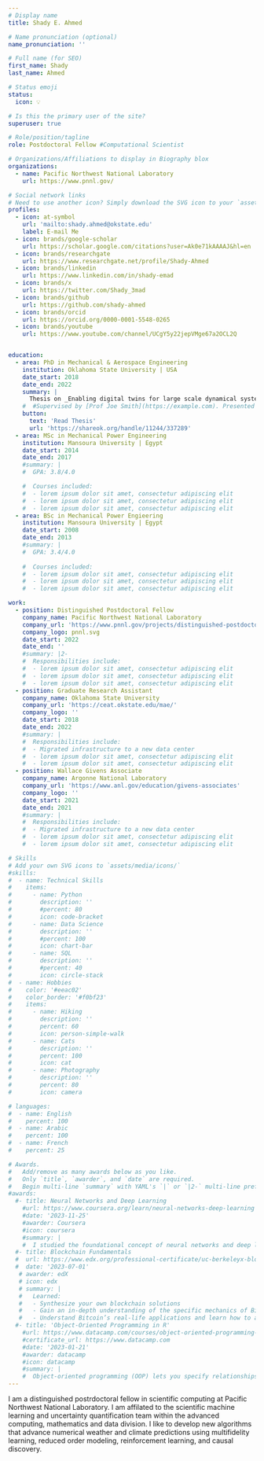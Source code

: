 ```yaml
---
# Display name
title: Shady E. Ahmed

# Name pronunciation (optional)
name_pronunciation: ''

# Full name (for SEO)
first_name: Shady
last_name: Ahmed

# Status emoji
status:
  icon: 💡

# Is this the primary user of the site?
superuser: true

# Role/position/tagline
role: Postdoctoral Fellow #Computational Scientist

# Organizations/Affiliations to display in Biography blox
organizations:
  - name: Pacific Northwest National Laboratory
    url: https://www.pnnl.gov/

# Social network links
# Need to use another icon? Simply download the SVG icon to your `assets/media/icons/` folder.
profiles:
  - icon: at-symbol
    url: 'mailto:shady.ahmed@okstate.edu'
    label: E-mail Me
  - icon: brands/google-scholar
    url: https://scholar.google.com/citations?user=Ak0e71kAAAAJ&hl=en
  - icon: brands/researchgate
    url: https://www.researchgate.net/profile/Shady-Ahmed
  - icon: brands/linkedin
    url: https://www.linkedin.com/in/shady-emad
  - icon: brands/x
    url: https://twitter.com/Shady_3mad
  - icon: brands/github
    url: https://github.com/shady-ahmed
  - icon: brands/orcid
    url: https://orcid.org/0000-0001-5548-0265
  - icon: brands/youtube
    url: https://www.youtube.com/channel/UCgY5y22jepVMge67a2OCL2Q


education:
  - area: PhD in Mechanical & Aerospace Engineering
    institution: Oklahoma State University | USA
    date_start: 2018
    date_end: 2022
    summary: |
      Thesis on _Enabling digital twins for large scale dynamical systems through the integration of models and data_. 
    #  #Supervised by [Prof Joe Smith](https://example.com). Presented papers at 5 IEEE conferences with #the contributions being published in 2 Springer journals.
    button:
      text: 'Read Thesis'
      url: 'https://shareok.org/handle/11244/337289'
  - area: MSc in Mechanical Power Engineering
    institution: Mansoura University | Egypt
    date_start: 2014
    date_end: 2017
    #summary: |
    #  GPA: 3.8/4.0

    #  Courses included:
    #  - lorem ipsum dolor sit amet, consectetur adipiscing elit
    #  - lorem ipsum dolor sit amet, consectetur adipiscing elit
    #  - lorem ipsum dolor sit amet, consectetur adipiscing elit
  - area: BSc in Mechanical Power Engieering
    institution: Mansoura University | Egypt
    date_start: 2008
    date_end: 2013
    #summary: |
    #  GPA: 3.4/4.0
      
    #  Courses included:
    #  - lorem ipsum dolor sit amet, consectetur adipiscing elit
    #  - lorem ipsum dolor sit amet, consectetur adipiscing elit
    #  - lorem ipsum dolor sit amet, consectetur adipiscing elit

work:
  - position: Distinguished Postdoctoral Fellow
    company_name: Pacific Northwest National Laboratory
    company_url: 'https://www.pnnl.gov/projects/distinguished-postdoctoral-fellowship-scientific-computing'
    company_logo: pnnl.svg
    date_start: 2022
    date_end: ''
    #summary: |2-
    #  Responsibilities include:
    #  - lorem ipsum dolor sit amet, consectetur adipiscing elit
    #  - lorem ipsum dolor sit amet, consectetur adipiscing elit
    #  - lorem ipsum dolor sit amet, consectetur adipiscing elit
  - position: Graduate Research Assistant
    company_name: Oklahoma State University
    company_url: 'https://ceat.okstate.edu/mae/'
    company_logo: ''
    date_start: 2018
    date_end: 2022
    #summary: |
    #  Responsibilities include:
    #  - Migrated infrastructure to a new data center
    #  - lorem ipsum dolor sit amet, consectetur adipiscing elit
    #  - lorem ipsum dolor sit amet, consectetur adipiscing elit
  - position: Wallace Givens Associate
    company_name: Argonne National Laboratory
    company_url: 'https://www.anl.gov/education/givens-associates'
    company_logo: ''
    date_start: 2021
    date_end: 2021
    #summary: |
    #  Responsibilities include:
    #  - Migrated infrastructure to a new data center
    #  - lorem ipsum dolor sit amet, consectetur adipiscing elit
    #  - lorem ipsum dolor sit amet, consectetur adipiscing elit

# Skills
# Add your own SVG icons to `assets/media/icons/`
#skills:
#  - name: Technical Skills
#    items:
#      - name: Python
#        description: ''
#        #percent: 80
#        icon: code-bracket
#      - name: Data Science
#        description: ''
#        #percent: 100
#        icon: chart-bar
#      - name: SQL
#        description: ''
#        #percent: 40
#        icon: circle-stack
#  - name: Hobbies
#    color: '#eeac02'
#    color_border: '#f0bf23'
#    items:
#      - name: Hiking
#        description: ''
#        percent: 60
#        icon: person-simple-walk
#      - name: Cats
#        description: ''
#        percent: 100
#        icon: cat
#      - name: Photography
#        description: ''
#        percent: 80
#        icon: camera

# languages:
#  - name: English
#    percent: 100
#  - name: Arabic
#    percent: 100
#  - name: French
#    percent: 25

# Awards.
#   Add/remove as many awards below as you like.
#   Only `title`, `awarder`, and `date` are required.
#   Begin multi-line `summary` with YAML's `|` or `|2-` multi-line prefix and indent 2 spaces below.
#awards:
  #- title: Neural Networks and Deep Learning
    #url: https://www.coursera.org/learn/neural-networks-deep-learning
    #date: '2023-11-25'
    #awarder: Coursera
    #icon: coursera
    #summary: |
    #  I studied the foundational concept of neural networks and deep learning. By the end, I was familiar with the significant technological trends driving the rise of deep learning; build, train, and apply fully connected deep neural networks; implement efficient (vectorized) neural networks; identify key parameters in a neural network’s architecture; and apply deep learning to your own applications.
  #- title: Blockchain Fundamentals
  #  url: https://www.edx.org/professional-certificate/uc-berkeleyx-blockchain-fundamentals
  #  date: '2023-07-01'
   # awarder: edX
   # icon: edx
   # summary: |
   #   Learned:
   #   - Synthesize your own blockchain solutions
   #   - Gain an in-depth understanding of the specific mechanics of Bitcoin
   #   - Understand Bitcoin’s real-life applications and learn how to attack and destroy Bitcoin, Ethereum, smart contracts and Dapps, and alternatives to Bitcoin’s Proof-of-Work consensus algorithm
  #- title: 'Object-Oriented Programming in R'
    #url: https://www.datacamp.com/courses/object-oriented-programming-with-s3-and-r6-in-r
    #certificate_url: https://www.datacamp.com
    #date: '2023-01-21'
    #awarder: datacamp
    #icon: datacamp
    #summary: |
    #  Object-oriented programming (OOP) lets you specify relationships between functions and the objects that they can act on, helping you manage complexity in your code. This is an intermediate level course, providing an introduction to OOP, using the S3 and R6 systems. S3 is a great day-to-day R programming tool that simplifies some of the functions that you write. R6 is especially useful for industry-specific analyses, working with web APIs, and building GUIs.
---
```


I am a distinguished postrdoctoral fellow in scientific computing at Pacific Northwest National Laboratory. I am affilated to the scientific machine learning and uncertainty quantification team within the advanced computing, mathematics and data division. I like to develop new algorithms that advance numerical weather and climate predictions using multifidelity learning, reduced order modeling, reinforcement learning, and causal discovery.
